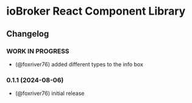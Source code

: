 # ioBroker React Component Library

## Changelog

<!--
  Placeholder for the next version (at the beginning of the line):
  ### **WORK IN PROGRESS**
-->

### **WORK IN PROGRESS**
* (@foxriver76) added different types to the info box

### 0.1.1 (2024-08-06)
* (@foxriver76) initial release
